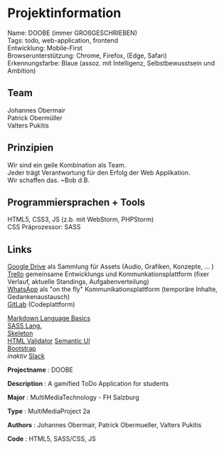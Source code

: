 # Projektinformation
Name: DOOBE (immer GROßGESCHRIEBEN)  
Tags: todo, web-application, frontend  
Entwicklung: Mobile-First  
Browserunterstützung: Chrome, Firefox, (Edge, Safari)  
Erkennungsfarbe: Blaue (assoz. mit Intelligenz, Selbstbewusstsein und Ambition)  

## Team
Johannes Obermair  
Patrick Obermüller  
Valters Pukitis  

## Prinzipien
Wir sind ein geile Kombination als Team.  
Jeder trägt Verantwortung für den Erfolg der Web Applikation.  
Wir schaffen das. ~Bob d.B.  

## Programmiersprachen + Tools
HTML5, CSS3, JS (z.b. mit WebStorm, PHPStorm)  
CSS Präprozessor: SASS  

## Links
[Google Drive](https://drive.google.com/drive/folders/0BwLNptSY0yJ8T0xpcWt4TUFURkk) als Sammlung für Assets (Audio, Grafiken, Konzepte, ... )  
[Trello](https://trello.com/doobe) gemeinsame Entwicklungs und Kommunkationsplattform (fixer Verlauf, aktuelle Standings, Aufgabenverteilung)  
[WhatsApp](https://web.whatsapp.com/) als "on the fly" Kommunikationsplattform (temporäre Inhalte, Gedankenaustausch)  
[GitLab](https://git.mediacube.at/MMP2a_obermair_obermueller_valters/DOOBE) (Codeplattform) 

[Markdown Language Basics](https://help.twitch.tv/customer/portal/articles/839490-markdown-basics)  
[SASS Lang.](http://sass-lang.com/documentation/file.SASS_REFERENCE.html)  
[Skeleton](http://getskeleton.com/)  
[HTML Validator](https://validator.w3.org/)
[Semantic UI](http://semantic-ui.com/)  
[Bootstrap](http://getbootstrap.com/)  
*inaktiv* [Slack](https://vajopa.slack.com/messages/general/)

**Projectname** :  DOOBE

**Description** :  A gamified ToDo Application for students

**Major**       :  MultiMediaTechnology - FH Salzburg

**Type**        :  MultiMediaProject 2a

**Authors**     :  Johannes Obermair, Patrick Obermueller, Valters Pukitis

**Code**        :  HTML5, SASS/CSS, JS